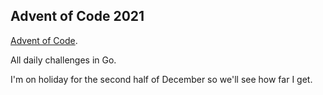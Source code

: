## Advent of Code 2021

[Advent of Code](adventofcode.com).

All daily challenges in Go.

I'm on holiday for the second half of December so we'll see how far I get.